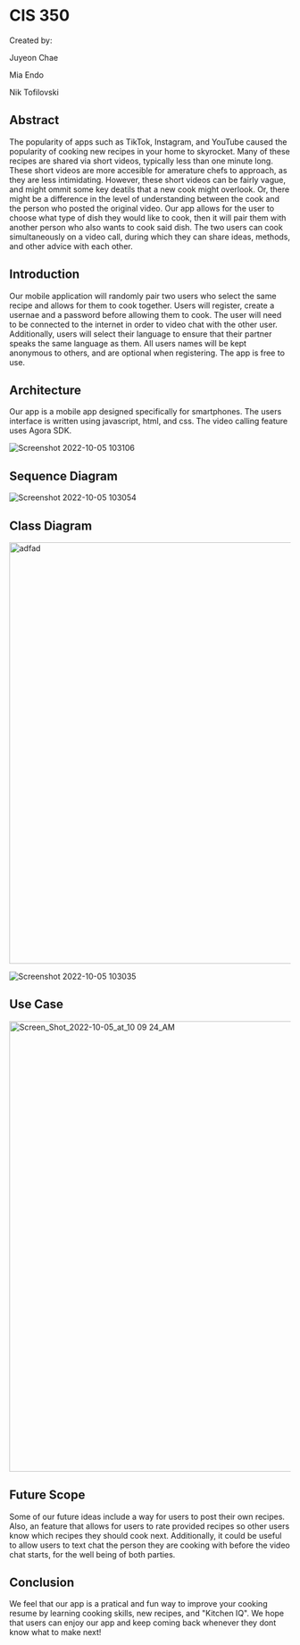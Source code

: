 # CIS 350

Created by:

Juyeon Chae

Mia Endo

Nik Tofilovski

## Abstract

The popularity of apps such as TikTok, Instagram, and YouTube caused the popularity of cooking new recipes in your home to skyrocket. Many of these recipes are shared via short videos, typically less than one minute long. These short videos are more accesible for amerature chefs to approach, as they are less intimidating. However, these short videos can be fairly vague, and might ommit some key deatils that a new cook might overlook. Or, there might be a difference in the level of understanding between the cook and the person who posted the original video. Our app allows for the user to choose what type of dish they would like to cook, then it will pair them with another person who also wants to cook said dish. The two users can cook simultaneously on a video call, during which they can share ideas, methods, and other advice with each other.

## Introduction

Our mobile application will randomly pair two users who select the same recipe and allows for them to cook together. Users will register, create a usernae and a password before allowing them to cook. The user will need to be connected to the internet in order to video chat with the other user. Additionally, users will select their language to ensure that their partner speaks the same language as them. All users names will be kept anonymous to others, and are optional when registering. The app is free to use.

## Architecture

Our app is a mobile app designed specifically for smartphones. The users interface is written using javascript, html, and css. The video calling feature uses Agora SDK.

![Screenshot 2022-10-05 103106](https://user-images.githubusercontent.com/97745229/194086607-254ca9cb-367b-4da9-a791-58fb8e245f4a.png)

## Sequence Diagram

![Screenshot 2022-10-05 103054](https://user-images.githubusercontent.com/97745229/194086644-cedc9c86-939c-48d6-8492-03e52b51c26e.png)

## Class Diagram
<img width="755" alt="adfad" src="https://user-images.githubusercontent.com/53513581/194447254-8de8114f-44b4-48ff-b04a-5d6e75db7435.png">

![Screenshot 2022-10-05 103035](https://user-images.githubusercontent.com/97745229/194086664-d00acecb-fe18-47f1-87c4-ebc0e97e4cfc.png)

## Use Case

<img width="807" alt="Screen_Shot_2022-10-05_at_10 09 24_AM" src="https://user-images.githubusercontent.com/97745229/194086212-7c3bb9ea-3c34-4140-bbdb-d5c9392ed910.png">

## Future Scope
Some of our future ideas include a way for users to post their own recipes. Also, an feature that allows for users to rate provided recipes so other users know which recipes they should cook next. Additionally, it could be useful to allow users to text chat the person they are cooking with before the video chat starts, for the well being of both parties.

## Conclusion
We feel that our app is a pratical and fun way to improve your cooking resume by learning cooking skills, new recipes, and "Kitchen IQ". We hope that users can enjoy our app and keep coming back whenever they dont know what to make next!
